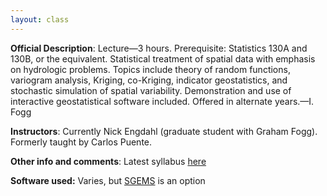 ```yaml
---
layout: class
---
```


**Official Description**: Lecture—3 hours. Prerequisite: Statistics 130A and 130B, or the equivalent. Statistical treatment of spatial data with emphasis on hydrologic problems. Topics include theory of random functions, variogram analysis, Kriging, co-Kriging, indicator geostatistics, and stochastic simulation of spatial variability. Demonstration and use of interactive geostatistical software included. Offered in alternate years.—I. Fogg
 
**Instructors**: Currently Nick Engdahl (graduate student with Graham Fogg).  Formerly taught by Carlos Puente.

**Other info and comments**: Latest syllabus [here](http://dl.getdropbox.com/u/3356641/hyd273_course_outline.pdf)


**Software used:** Varies, but [SGEMS](http://sgems.sourceforge.net/) is an option